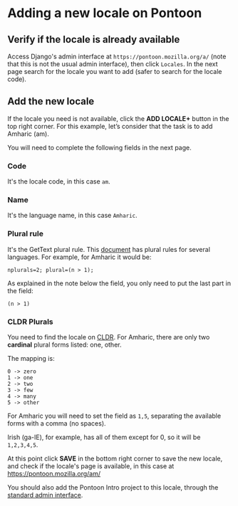 # Adding a new locale on Pontoon

## Verify if the locale is already available
Access Django's admin interface at `https://pontoon.mozilla.org/a/` (note that this is not the usual admin interface), then click `Locales`. In the next page search for the locale you want to add (safer to search for the locale code).

## Add the new locale
If the locale you need is not available, click the **ADD LOCALE+** button in the top right corner. For this example, let’s consider that the task is to add Amharic (am).

You will need to complete the following fields in the next page.

### Code
It's the locale code, in this case `am`.

### Name
It's the language name, in this case `Amharic`.

### Plural rule
It's the GetText plural rule. This [document](http://docs.translatehouse.org/projects/localization-guide/en/latest/l10n/pluralforms.html) has plural rules for several languages. For example, for Amharic it would be:
```
nplurals=2; plural=(n > 1);
```

As explained in the note below the field, you only need to put the last part in the field:
```
(n > 1)
```

### CLDR Plurals
You need to find the locale on [CLDR](http://www.unicode.org/cldr/charts/dev/supplemental/language_plural_rules.html). For Amharic, there are only two **cardinal** plural forms listed: one, other.

The mapping is:
```
0 -> zero
1 -> one
2 -> two
3 -> few
4 -> many
5 -> other
```

For Amharic you will need to set the field as `1,5`, separating the available forms with a comma (no spaces).

Irish (ga-IE), for example, has all of them except for 0, so it will be `1,2,3,4,5`.

At this point click **SAVE** in the bottom right corner to save the new locale, and check if the locale's page is available, in this case at https://pontoon.mozilla.org/am/

You should also add the Pontoon Intro project to this locale, through the [standard admin interface](https://pontoon.mozilla.org/admin/projects/pontoon-intro/).

